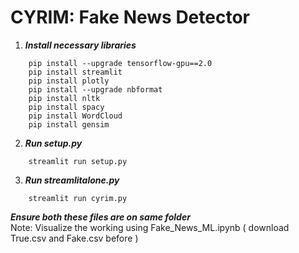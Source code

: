 # CYRIM: Fake News Detector
1. ***Install necessary libraries***<br />
```
    pip install --upgrade tensorflow-gpu==2.0
    pip install streamlit
    pip install plotly
    pip install --upgrade nbformat
    pip install nltk
    pip install spacy
    pip install WordCloud
    pip install gensim
```
2. ***Run setup.py***<br />
```
    streamlit run setup.py
```
3. ***Run streamlitalone.py***<br />
```
    streamlit run cyrim.py
```
***Ensure both these files are on same folder***<br />
Note: Visualize the working using Fake_News_ML.ipynb ( download True.csv and Fake.csv before )
